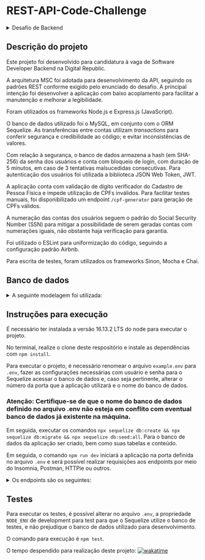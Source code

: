 # REST-API-Code-Challenge

<details>

<summary>Desafio de Backend</summary>
  
## Desafio de Backend

Seu **objetivo** é **criar uma API REST** com algumas **funções essenciais relacionadas** ao **gerenciamento de contas bancárias** em **uma** das linguagem: **Java, Kotlin, Python, Node.js, .NET**

- Para abrir uma conta é necessário apenas o nome completo e CPF da pessoa, mas só é permitido uma conta por pessoa;
- Com essa conta é possível realizar transferências para outras contas e depositar;
- Não aceitamos valores negativos nas contas;
- Por questão de segurança cada transação de depósito não pode ser maior do que R$2.000;
- As transferências entre contas são gratuitas e ilimitadas;

Em relação a **banco de dados**, **quem decide é você mesmo**.

Por favor, não esquecer de adicionar no README as instruções de como executar o projeto.

## O que avaliamos?

- Performance
- Testes
- Manutenabilidade
- Princípios de programação
- Arquitetura de Software

## Como entregar?

Não faça um fork desse projeto, crie um repositório PÚBLICO no seu perfil do GitHub. Pode criar privado mesmo, sem problemas.
Assim que terminar é só compartilhar o código com nosso usuário [devdigitalrepublic](https://github.com/devdigitalrepublic) e envie o link para rh@digitalrepublic.com.br

Boa sorte e divirta-se! ;)

</details>


## Descrição do projeto

Este projeto foi desenvolvido para candidatura à vaga de Software Developer Backend na Digital Republic.

A arquitetura MSC foi adotada para desenvolvimento da API, seguindo os padrões REST conforme exigido pelo enunciado do desafio. A principal intenção foi desenvolver a aplicação com baixo acoplamento para facilitar a manutenção e melhorar a legibilidade. 

Foram utilizados os frameworks Node.js e Express.js (JavaScript). 

O banco de dados utilizado foi o MySQL, em conjunto com o ORM Sequelize. As transferências entre contas utilizam _transactions_ para conferir segurança e credibilidade ao código; e evitar inconsistências de valores.

Com relação à segurança, o banco de dados armazena a hash (em SHA-256) da senha dos usuários e conta com bloqueio de login, com duração de 5 minutos, em caso de 3 tentativas malsucedidas consecutivas. Para autenticação dos usuários foi utilizada a biblioteca JSON Web Token, JWT. 

A aplicação conta com validação de dígito verificador do Cadastro de Pessoa Física e impede utilização de CPFs inválidos.
Para facilitar testes manuais, foi disponibilizado um endpoint `/cpf-generator` para geração de CPFs válidos.

A numeração das contas dos usuários seguem o padrão do Social Security Number (SSN) para mitigar a possibilidade de serem geradas contas com numerações iguais, não obstante haja verificação para garantia.

Foi utilizado o ESLint para uniformização do código, seguindo a configuração padrão Airbnb.

Para escrita de testes, foram utilizados os frameworks Sinon, Mocha e Chai.


## Banco de dados
<details>
  <summary>A seguinte modelagem foi utilizada: </summary>
  
![Modelagem do banco de dados](https://github.com/lucassauro/REST-API-Code-Challenge/blob/main/bank.png?raw=true)
  
</details>

## Instruções para execução

É necessário ter instalada a versão 16.13.2 LTS do node para executar o projeto.

No terminal, realize o clone deste respositório e instale as dependências com `npm install`.

Para executar o projeto, é necessário renomear o arquivo `example.env` para `.env`, fazer as configurações necessárias com usuário e senha para o Sequelize acessar o banco de dados e, caso seja pertinente, alterar o número da porta que a aplicação utilizará e o nome do banco de dados.

### Atenção: Certifique-se de que o nome do banco de dados definido no arquivo .env não esteja em conflito com eventual banco de dados já existente na máquina.

Em seguida, executar os comandos `npx sequelize db:create && npx sequelize db:migrate && npx sequelize db:seed:all`. Para o banco de dados da aplicação ser criado, bem como suas tabelas e conteúdo.

Em seguida, o comando `npm run dev` iniciará a aplicação na porta definida no arquivo `.env` e será possível realizar requisições aos endpoints por meio do Insomnia, Postman, HTTPie ou outros.

<details>
  
<summary>Os endpoints são os seguintes:</summary>
  
  
`localhost:PORT/cpf-generator` - GET

`localhost:PORT/signup` - POST: Deve conter um body com as propriedades `firstName`, `middleName (opcional)` e `lastName` cujo valor seja uma string com, pelo menos, dois caracteres; e, no header, Basic auth em que username é um número de `CPF` válido (é possível gerar um número de CPF válido no endpoint acima) e uma `senha` que contenha 1 número, 1 letra minúscula, 1 letra maiúscula e 1 caracter especial. Retorna um token e o id do cliente.

`localhost:PORT/login` - GET: Deve conter no header `Basic auth` em que username é um número de CPF válido e cadastrado; e a `senha`. Retorna um token.

`localhost:PORT/me` - GET: Deve conter no header um `Bearer token`, gerado no signup ou login. Retorna informações do cliente.

`localhost:PORT/me/account` - GET: Deve conter no header um `Bearer token`, gerado no signup ou login. Retorna informações da conta do cliente.

`localhost:PORT/me/deposit` - POST: Deve conter no header um `Bearer token`, gerado no signup ou login; e um body com a propriedade `value`, cujo valor deve ser um número no formato 1000 ou 1000.00. Retorna o saldo anterior e atual da conta.

`localhost:PORT/me/transfer` - POST: Deve conter no header um `Bearer token`, gerado no signup ou login; e um body contendo as propriedades `value`, cujo valor deve ser um número; e `to`, cujo valor deve ser uma string contendo o número da conta para transferência. É possível verificar o número da conta com o token no endpoint `/me/account`.
  
</details>
  
  
## Testes
Para executar os testes, é possível alterar no arquivo `.env`, a propriedade `NODE_ENV` de development para test para que o Sequelize utilize o banco de testes, e não prejudique o banco de dados utilizado para desenvolvimento.

 O comando para execução é `npm test`.



 O tempo despendido para realização deste projeto:
[![wakatime](https://wakatime.com/badge/user/c9ea92f1-9424-4e76-9310-0d296f97b568/project/ae6db6d9-18d4-4c82-9634-a20d563be2a4.svg)](https://wakatime.com/badge/user/c9ea92f1-9424-4e76-9310-0d296f97b568/project/ae6db6d9-18d4-4c82-9634-a20d563be2a4)
